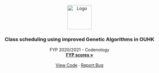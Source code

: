 <!-- PROJECT LOGO -->
<br />
<p align="center">
  <a href="https://github.com/OP-Banana/Class-scheduling-using-improved-Genetic-Algorithms-in-OUHK">
    <img src="http://www.ouhk.edu.hk/PAU/AboutOUHK/University_identity/OUHK-logo.png" alt="Logo" height="80">
  </a>

  <h3 align="center">Class scheduling using improved Genetic Algorithms in OUHK</h3>

  <p align="center">
    FYP 2020/2021 - Codenology
    <br />
    <a href="https://computing.ouhk.edu.hk/fyp"><strong>FYP scores »</strong></a>
    <br />
    <br />
    <a href="https://github.com/OP-Banana/Class-scheduling-using-improved-Genetic-Algorithms-in-OUHK/">View Code</a>
    ·
    <a href="https://github.com/OP-Banana/Class-scheduling-using-improved-Genetic-Algorithms-in-OUHK/issues">Report Bug</a>
  </p>
</p>
